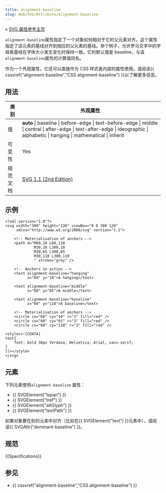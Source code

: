 ```yaml
---
title: alignment-baseline
slug: Web/SVG/Attribute/alignment-baseline
---
```


« [SVG 属性参考主页](/zh-CN/SVG/Attribute)

`alignment-baseline`属性指定了一个对象如何相对于它的父元素对齐。这个属性指定了该元素的基线对齐到相应的父元素的基线。举个例子，允许罗马文字中的字母表基线在字体大小发生变化时保持一致。它的默认值是 baseline，与该`alignment-baseline`属性的计算值同名。

作为一个外观属性，它还可以直接作为 CSS 样式表内部的属性使用。请阅读{{ cssxref("alignment-baseline","CSS alignment-baseline") }}以了解更多信息。

## 用法

| 类别     | 外观属性                                                                                                                                                                         |
| -------- | -------------------------------------------------------------------------------------------------------------------------------------------------------------------------------- |
| 值       | **auto** \| baseline \| before-edge \| text-before-edge \| middle \| central \| after-edge \| text-after-edge \| ideographic \| alphabetic \| hanging \| mathematical \| inherit |
| 可变性   | Yes                                                                                                                                                                              |
| 规范文档 | [SVG 1.1 (2nd Edition)](http://www.w3.org/TR/SVG11/text.html#AlignmentBaselineProperty)                                                                                          |

## 示例

```plain
<?xml version="1.0"?>
<svg width="300" height="120" viewBox="0 0 300 120"
     xmlns="http://www.w3.org/2000/svg" version="1.1">

    <!-- Materialisation of anchors -->
    <path d="M60,10 L60,110
             M30,10 L300,10
             M30,65 L300,65
             M30,110 L300,110
             " stroke="grey" />

    <!-- Anchors in action -->
    <text alignment-baseline="hanging"
          x="60" y="10">A hanging</text>

    <text alignment-baseline="middle"
          x="60" y="65">A middle</text>

    <text alignment-baseline="baseline"
          x="60" y="110">A baseline</text>

    <!-- Materialisation of anchors -->
    <circle cx="60" cy="10" r="3" fill="red" />
    <circle cx="60" cy="65" r="3" fill="red" />
    <circle cx="60" cy="110" r="3" fill="red" />

<style><![CDATA[
text{
    font: bold 36px Verdana, Helvetica, Arial, sans-serif;
}
]]></style>
</svg>
```

## 元素

下列元素使用`alignment-baseline` 属性：

- {{ SVGElement("tspan") }}
- {{ SVGElement("tref") }}
- {{ SVGElement("altGlyph") }}
- {{ SVGElement("textPath") }}

如果对象要在别的元素中对齐（比如在{{ SVGElement("text") }}元素中），请阅读{{ SVGAttr("dominant-baseline") }}。

## 规范

{{Specifications}}

## 参见

- {{ cssxref("alignment-baseline","CSS alignment-baseline") }}
